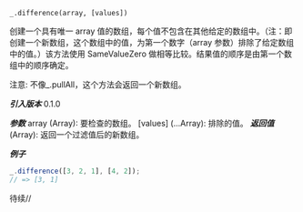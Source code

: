 ```
_.difference(array, [values])
```

创建一个具有唯一 array 值的数组，每个值不包含在其他给定的数组中。（注：即创建一个新数组，这个数组中的值，为第一个数字（array 参数）排除了给定数组中的值。）该方法使用 SameValueZero 做相等比较。结果值的顺序是由第一个数组中的顺序确定。

注意: 不像\_.pullAll，这个方法会返回一个新数组。

**_引入版本_**
0.1.0

**_参数_**
array (Array): 要检查的数组。
[values] (...Array): 排除的值。
**_返回值_**
(Array): 返回一个过滤值后的新数组。

**_例子_**

```js
_.difference([3, 2, 1], [4, 2]);
// => [3, 1]
```

待续//
